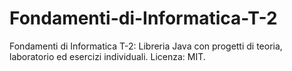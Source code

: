# Fondamenti-di-Informatica-T-2
Fondamenti di Informatica T-2: Libreria Java con progetti di teoria, laboratorio ed esercizi individuali. Licenza: MIT.
